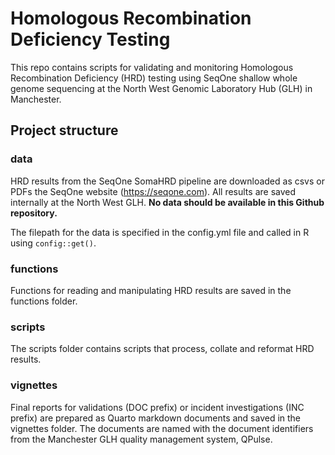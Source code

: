 # Homologous Recombination Deficiency Testing 

This repo contains scripts for validating and monitoring Homologous Recombination Deficiency (HRD) testing using SeqOne shallow whole genome sequencing at the North West Genomic Laboratory Hub (GLH) in Manchester.

## Project structure

### data

HRD results from the SeqOne SomaHRD pipeline are downloaded as csvs or PDFs the SeqOne website (https://seqone.com). All results are saved internally at the North West GLH. **No data should be available in this Github repository.**

The filepath for the data is specified in the config.yml file and called in R using `config::get()`.

### functions

Functions for reading and manipulating HRD results are saved in the functions folder.

### scripts

The scripts folder contains scripts that process, collate and reformat HRD results. 

### vignettes

Final reports for validations (DOC prefix) or incident investigations (INC prefix) are prepared as Quarto markdown documents and saved in the vignettes folder. The documents are named with the document identifiers from the Manchester GLH quality management system, QPulse.
